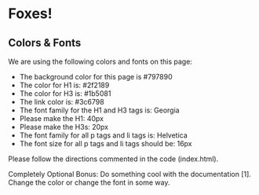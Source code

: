 Foxes!
========

Colors & Fonts
--------------

We are using the following colors and fonts on this page:

* The background color for this page is #797890
* The color for H1 is: #2f2189
* The color for H3 is: #1b5081
* The link color is: #3c6798
* The font family for the H1 and H3 tags is: Georgia 
* Please make the H1: 40px 
* Please make the H3s: 20px
* The font family for all p tags and li tags is: Helvetica 
* The font size for all p tags and li tags should be: 16px 

Please follow the directions commented in the code (index.html). 

Completely Optional Bonus: Do something cool with the documentation [1]. Change the color or change the font in some way.

